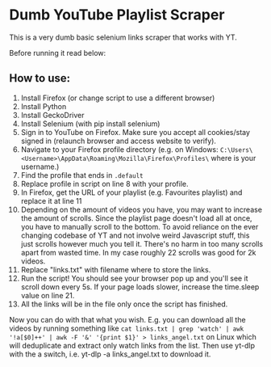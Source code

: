 # Dumb YouTube Playlist Scraper

This is a very dumb basic selenium links scraper that works with YT.

Before running it read below:

## How to use:

1. Install Firefox (or change script to use a different browser)
2. Install Python
3. Install GeckoDriver
4. Install Selenium (with pip install selenium)
5. Sign in to YouTube on Firefox. Make sure you accept all cookies/stay signed in (relaunch browser and access website to verify).
6. Navigate to your Firefox profile directory (e.g. on Windows: `C:\Users\<Username>\AppData\Roaming\Mozilla\Firefox\Profiles\` where <username> is your username.)
7. Find the profile that ends in `.default`
8. Replace profile in script on line 8 with your profile.
9. In Firefox, get the URL of your playlist (e.g. Favourites playlist) and replace it at line 11
10. Depending on the amount of videos you have, you may want to increase the amount of scrolls. Since the playlist page doesn't load all at once, you have to manually scroll to the bottom. To avoid reliance on the ever changing codebase of YT and not involve weird Javascript stuff, this just scrolls however much you tell it. There's no harm in too many scrolls apart from wasted time. In my case roughly 22 scrolls was good for 2k videos.
11. Replace "links.txt" with filename where to store the links.
12. Run the script! You should see your browser pop up and you'll see it scroll down every 5s. If your page loads slower, increase the time.sleep value on line 21.
13. All the links will be in the file only once the script has finished.

Now you can do with that what you wish. E.g. you can download all the videos by running something like `cat links.txt | grep 'watch' | awk '!a[$0]++' | awk -F '&' '{print $1}' > links_angel.txt` on Linux which will deduplicate and extract only watch links from the list. Then use yt-dlp with the a switch, i.e. yt-dlp -a links_angel.txt to download it.






